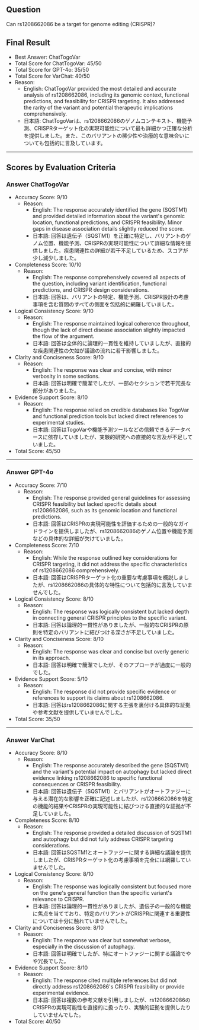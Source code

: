 ## Question

Can rs1208662086 be a target for genome editing (CRISPR)?

## Final Result

- Best Answer: ChatTogoVar
- Total Score for ChatTogoVar: 45/50
- Total Score for GPT-4o: 35/50
- Total Score for VarChat: 40/50
- Reason:
  - English: ChatTogoVar provided the most detailed and accurate analysis of rs1208662086, including its genomic context, functional predictions, and feasibility for CRISPR targeting. It also addressed the rarity of the variant and potential therapeutic implications comprehensively.
  - 日本語: ChatTogoVarは、rs1208662086のゲノムコンテキスト、機能予測、CRISPRターゲット化の実現可能性について最も詳細かつ正確な分析を提供しました。また、このバリアントの稀少性や治療的な意味合いについても包括的に言及しています。

---

## Scores by Evaluation Criteria

### Answer ChatTogoVar
- Accuracy Score: 9/10
  - Reason: 
    - English: The response accurately identified the gene (SQSTM1) and provided detailed information about the variant's genomic location, functional predictions, and CRISPR feasibility. Minor gaps in disease association details slightly reduced the score.
    - 日本語: 回答は遺伝子（SQSTM1）を正確に特定し、バリアントのゲノム位置、機能予測、CRISPRの実現可能性について詳細な情報を提供しました。疾患関連性の詳細が若干不足しているため、スコアが少し減少しました。
- Completeness Score: 10/10
  - Reason: 
    - English: The response comprehensively covered all aspects of the question, including variant identification, functional predictions, and CRISPR design considerations.
    - 日本語: 回答は、バリアントの特定、機能予測、CRISPR設計の考慮事項を含む質問のすべての側面を包括的に網羅していました。
- Logical Consistency Score: 9/10
  - Reason: 
    - English: The response maintained logical coherence throughout, though the lack of direct disease association slightly impacted the flow of the argument.
    - 日本語: 回答は全体的に論理的一貫性を維持していましたが、直接的な疾患関連性の欠如が議論の流れに若干影響しました。
- Clarity and Conciseness Score: 9/10
  - Reason: 
    - English: The response was clear and concise, with minor verbosity in some sections.
    - 日本語: 回答は明確で簡潔でしたが、一部のセクションで若干冗長な部分がありました。
- Evidence Support Score: 8/10
  - Reason: 
    - English: The response relied on credible databases like TogoVar and functional prediction tools but lacked direct references to experimental studies.
    - 日本語: 回答はTogoVarや機能予測ツールなどの信頼できるデータベースに依存していましたが、実験的研究への直接的な言及が不足していました。
- Total Score: 45/50

---

### Answer GPT-4o
- Accuracy Score: 7/10
  - Reason: 
    - English: The response provided general guidelines for assessing CRISPR feasibility but lacked specific details about rs1208662086, such as its genomic location and functional predictions.
    - 日本語: 回答はCRISPRの実現可能性を評価するための一般的なガイドラインを提供しましたが、rs1208662086のゲノム位置や機能予測などの具体的な詳細が欠けていました。
- Completeness Score: 7/10
  - Reason: 
    - English: While the response outlined key considerations for CRISPR targeting, it did not address the specific characteristics of rs1208662086 comprehensively.
    - 日本語: 回答はCRISPRターゲット化の重要な考慮事項を概説しましたが、rs1208662086の具体的な特性について包括的に言及していませんでした。
- Logical Consistency Score: 8/10
  - Reason: 
    - English: The response was logically consistent but lacked depth in connecting general CRISPR principles to the specific variant.
    - 日本語: 回答は論理的一貫性がありましたが、一般的なCRISPRの原則を特定のバリアントに結びつける深さが不足していました。
- Clarity and Conciseness Score: 8/10
  - Reason: 
    - English: The response was clear and concise but overly generic in its approach.
    - 日本語: 回答は明確で簡潔でしたが、そのアプローチが過度に一般的でした。
- Evidence Support Score: 5/10
  - Reason: 
    - English: The response did not provide specific evidence or references to support its claims about rs1208662086.
    - 日本語: 回答はrs1208662086に関する主張を裏付ける具体的な証拠や参考文献を提供していませんでした。
- Total Score: 35/50

---

### Answer VarChat
- Accuracy Score: 8/10
  - Reason: 
    - English: The response accurately described the gene (SQSTM1) and the variant's potential impact on autophagy but lacked direct evidence linking rs1208662086 to specific functional consequences or CRISPR feasibility.
    - 日本語: 回答は遺伝子（SQSTM1）とバリアントがオートファジーに与える潜在的な影響を正確に記述しましたが、rs1208662086を特定の機能的結果やCRISPRの実現可能性に結びつける直接的な証拠が不足していました。
- Completeness Score: 8/10
  - Reason: 
    - English: The response provided a detailed discussion of SQSTM1 and autophagy but did not fully address CRISPR targeting considerations.
    - 日本語: 回答はSQSTM1とオートファジーに関する詳細な議論を提供しましたが、CRISPRターゲット化の考慮事項を完全には網羅していませんでした。
- Logical Consistency Score: 8/10
  - Reason: 
    - English: The response was logically consistent but focused more on the gene's general function than the specific variant's relevance to CRISPR.
    - 日本語: 回答は論理的一貫性がありましたが、遺伝子の一般的な機能に焦点を当てており、特定のバリアントがCRISPRに関連する重要性については十分に触れていませんでした。
- Clarity and Conciseness Score: 8/10
  - Reason: 
    - English: The response was clear but somewhat verbose, especially in the discussion of autophagy.
    - 日本語: 回答は明確でしたが、特にオートファジーに関する議論でやや冗長でした。
- Evidence Support Score: 8/10
  - Reason: 
    - English: The response cited multiple references but did not directly address rs1208662086's CRISPR feasibility or provide experimental evidence.
    - 日本語: 回答は複数の参考文献を引用しましたが、rs1208662086のCRISPRの実現可能性を直接的に扱ったり、実験的証拠を提供したりしていませんでした。
- Total Score: 40/50